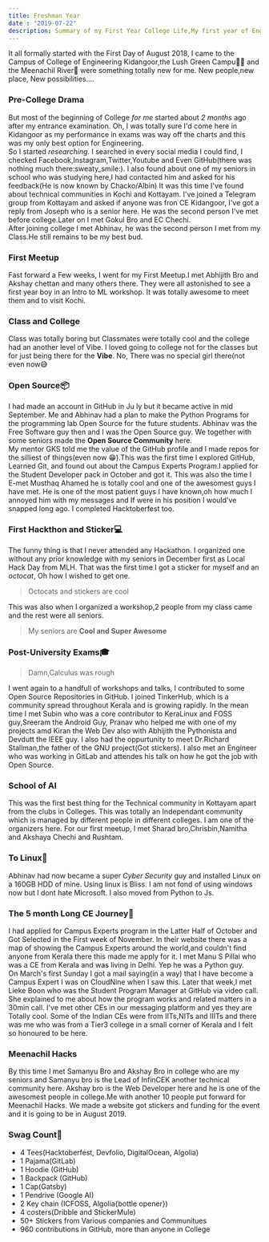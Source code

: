 ```yaml
---
title: Freshman Year
date : "2019-07-22"
description: Summary of my First Year College Life,My first year of Engineering,My first year of meetups, and my First Year of Open Source
---
```

It all formally started with the First Day of August 2018, I came to the Campus of College of Engineering Kidangoor,the Lush Green Campu🌳🌲 and the Meenachil River🌊 were something totally new for me. New people,new place, New possibilities.... 
### Pre-College Drama
But most of the beginning of College *for me* started about *_2 months_*  ago after my entrance examination. Oh, I was totally sure I'd come here in Kidangoor as my performance in exams was way off the charts and this was my only best option for Engineering.  
So I started *researching*. I searched in every social media I could find, I checked Facebook,Instagram,Twitter,Youtube and Even GitHub(there was nothing much there:sweaty_smile:). I also found about one of my seniors in school who was studying here,I had contacted him and asked for his feedback(He is now known by Chacko/Albin)
It was this time I've found about technical communities in Kochi and Kottayam. I've joined a Telegram group from Kottayam and asked if anyone was fron CE Kidangoor, I've got a reply from Joseph who is a senior here. He was the second person I've met before college.Later on I met Gokul Bro and EC Chechi.  
After joining college  I met Abhinav, he was the second person I met from my Class.He still remains to be my best bud.
### First Meetup
Fast forward a Few weeks, I went for my First Meetup.I met Abhijith Bro and Akshay chettan and many others there. They were all astonished to see a first year boy in an Intro to ML workshop. It was totally awesome to meet them and to visit Kochi.  
### Class and College
Class was totally boring but Classmates were totally cool and the college had an another level of Vibe. I loved going to college not for the classes but for just being there for the **Vibe**. No, There was no special girl there(not even now😅
### Open Source📦
I had made an account in GitHub in Ju ly but it became active in mid September. Me and Abhinav had a plan to make the Python Programs for the programming lab Open Source for the future students. Abhinav was the Free Software guy then and I was the Open Source guy. We together with some seniors made the __Open Source Community__ here.  
My mentor GKS told me the value of the GitHub profile and I made repos for the silliest of things(even now 😁).This was the first time I explored GitHub, Learned Git, and found out about the Campus Experts Program.I applied for the Student Developer pack in October and got it. This was also the time I E-met Musthaq Ahamed he is totally cool and one of the awesomest guys I have met. He is one of the most patient guys I have known,oh how much I annoyed him with my messages and If were in his position I would've snapped long ago. I completed Hacktoberfest too.
### First Hackthon and Sticker💻
The funny thing is that I never attended any Hackathon. I organized one without any prior knowledge with my seniors in December first as Local Hack Day from MLH. That was the first time I got a sticker for myself and an _octocat_, Oh how I wished to get one.
> Octocats and stickers are cool 

This was also when I organized a workshop,2 people from my class came and the rest were all seniors. 

> My seniors are __Cool and Super Awesome__
### Post-University Exams🎓
> Damn,Calculus was rough

I went again to a handfull of workshops and talks, I contributed to some Open Source Repositories in GitHub. I joined TinkerHub, which is a community spread throughout Kerala and is growing rapidly. In the mean time I met Subin who was a core contributor to KeraLinux and FOSS guy,Sreeram the Android Guy, Pranav who helped me with one of my projects amd Kiran the Web Dev also with Abhijith the Pythonista and Devdutt the IEEE guy. I also had the oppurtunity to meet Dr.Richard Stallman,the father of the GNU project(Got stickers). I also met an Engineer who was working in GitLab and attendes his talk on how he got the job with Open Source.
### School of AI
This was the first best thing for the Technical community in  Kottayam apart from the clubs in Colleges. This was totally an Independant community which is managed by different people in different colleges. I am one of the organizers here. For our first meetup, I met Sharad bro,Chrisbin,Namitha and Akshaya Chechi and Rushtam.
### To Linux🐧
Abhinav had now became a super _Cyber Security_ guy and installed Linux on a 160GB HDD of mine. Using linux is Bliss. I am not fond of using windows now but I dont hate Microsoft. I also moved from Python to Js.
### The 5 month Long CE Journey🚩
I had applied for Campus Experts program in the Latter Half of October and Got Selected in the First week of November. In their website there was a map of showing the Campus Experts around the world,and couldn't find anyone from Kerala there this made me apply for it. I met Manu S Pillai who was a CE from Kerala and was living in Delhi. Yep he was a Python guy.  
On March's first Sunday I got a mail saying(in a way) that I have become a Campus Expert I was on CloudNine when I saw this. Later that week,I met Lieke Boon who was the Student Program Manager at GitHub via video call. She explained to me about how the program works and related matters in a 30min call. I've met other CEs in our messaging platform and yes they are Totally cool. Some of the Indian CEs were from IITs,NITs and IIITs and there was me who was from a Tier3 college in a small corner of Kerala and I felt so honoured to be here.
### Meenachil Hacks
By this time I met Samanyu Bro and Akshay Bro in college who are my seniors and Samanyu bro is the Lead of InfinCEK another technical community here. Akshay bro is the Web Developer here and he is one of the awesomest people in college.Me with another 10 people put forward for Meenachil Hacks. We made a website got stickers and funding for the event and it is going to be in August 2019.
### Swag Count💖
- 4 Tees(Hacktoberfest, Devfolio, DigitalOcean, Algolia)
- 1 Pajama(GitLab)
- 1 Hoodie (GitHub)
- 1 Backpack (GitHub) 
- 1 Cap(Gatsby)
- 1 Pendrive (Google AI)
- 2 Key chain (ICFOSS, Algolia{bottle opener})
- 4 costers(Dribble and StickerMule) 
- 50+ Stickers from Various companies and Communitues
- 960 contributions in GitHub, more than anyone in College
